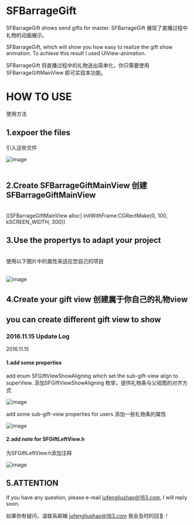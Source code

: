 # SFBarrageGift
SFBarrageGift shows send gifts for master. SFBarrageGift 展现了直播过程中礼物的动画展示。 

SFBarrageGift, which will show you how easy to realize the gift show animation. To achieve this result I used UIView-animation.

SFBarrageGift 将直播过程中的礼物送出简单化，你只需要使用 SFBarrageGiftMainView 即可实现本功能。

<h1>HOW TO USE</h1>
使用方法

 <h2>1.expoer the files</h2>
引入这些文件

![image](https://github.com/jufengliushao/SFBarrageGift/blob/master/ReadmeImage/Readme-1.png)
<br/><br/>

<h2>2.Create SFBarrageGiftMainView   创建SFBarrageGiftMainView</h2><br/>
[[SFBarrageGiftMainView alloc] initWithFrame:CGRectMake(0, 100, kSCREEN_WIDTH, 300)]
<br/>


<h2>3.Use the propertys to adapt your project</h2> <br/>
  使用以下图片中的属性来适应您自己的项目<br/><br/>
  
 ![image](https://github.com/jufengliushao/SFBarrageGift/blob/master/ReadmeImage/Readme-2.png)
  
 
 <h2>4.Create your gift view    创建属于你自己的礼物view<h2>
 
 you can create different gift view to show 
 
<h3>2016.11.15 Update Log</h3>
 2016.11.15     
 <h4>1.add some properties </h4>
 
   add enum SFGiftViewShowAligning which set the sub-gift-view align to superView.
   添加SFGiftViewShowAligning 枚举，提供礼物条与父视图的对齐方式
 
![image](https://github.com/jufengliushao/SFBarrageGift/blob/master/ReadmeImage/Readme-3.png)
 
   add some sub-gift-view properties for users 
    添加一些礼物条的属性
 
![image](https://github.com/jufengliushao/SFBarrageGift/blob/master/ReadmeImage/Readme-4.png)
 
 <h4>2.add note for  SFGiftLeftView.h</h4>
     为SFGiftLeftView.h添加注释
        
![image](https://github.com/jufengliushao/SFBarrageGift/blob/master/ReadmeImage/Readme-5.png)
        
  
  <h2>5.ATTENTION  </h2>
 
 If you have any question, please e-mail jufengliushao@163.com, I will reply soon.
 
 如果你有疑问，请联系邮箱 jufengliushao@163.com 我会及时的回复！
  
